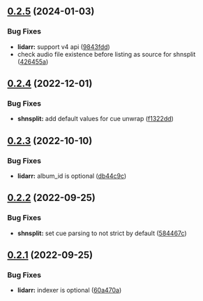 ## [0.2.5](https://github.com/gnarr/splittarr/compare/v0.2.4...v0.2.5) (2024-01-03)


### Bug Fixes

* **lidarr:** support v4 api ([9843fdd](https://github.com/gnarr/splittarr/commit/9843fdd8392e1869ffe5849c4f5f3a605779a874))
* check audio file existence before listing as source for shnsplit ([426455a](https://github.com/gnarr/splittarr/commit/426455a694a61628fbdb938713535a0014141258))



## [0.2.4](https://github.com/gnarr/splittarr/compare/v0.2.3...v0.2.4) (2022-12-01)


### Bug Fixes

* **shnsplit:** add default values for cue unwrap ([f1322dd](https://github.com/gnarr/splittarr/commit/f1322dd387b6b024c8f6e114106bf5561b7e7ee0))



## [0.2.3](https://github.com/gnarr/splittarr/compare/v0.2.2...v0.2.3) (2022-10-10)


### Bug Fixes

* **lidarr:** album_id is optional ([db44c9c](https://github.com/gnarr/splittarr/commit/db44c9c458390f3d1c9d4412c2ae94d919bd0b34))



## [0.2.2](https://github.com/gnarr/splittarr/compare/v0.2.1...v0.2.2) (2022-09-25)


### Bug Fixes

* **shnsplit:** set cue parsing to not strict by default ([584467c](https://github.com/gnarr/splittarr/commit/584467ccc9c070b21c78384ec65d07374692c1c2))



## [0.2.1](https://github.com/gnarr/splittarr/compare/v0.2.0...v0.2.1) (2022-09-25)


### Bug Fixes

* **lidarr:** indexer is optional ([60a470a](https://github.com/gnarr/splittarr/commit/60a470aab95eb4b3d632834c4445895b1380edaf))



